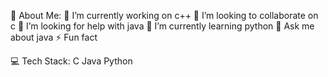 

💫 About Me:
🔭 I’m currently working on c++
👯 I’m looking to collaborate on c
🤝 I’m looking for help with java
🌱 I’m currently learning python
💬 Ask me about java
⚡ Fun fact

💻 Tech Stack:
C Java Python



